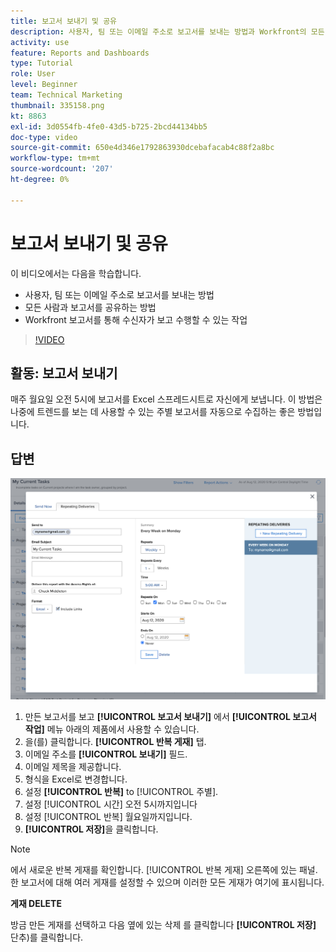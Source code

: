 ```yaml
---
title: 보고서 보내기 및 공유
description: 사용자, 팀 또는 이메일 주소로 보고서를 보내는 방법과 Workfront의 모든 사용자와 보고서를 공유하는 방법을 알아봅니다.
activity: use
feature: Reports and Dashboards
type: Tutorial
role: User
level: Beginner
team: Technical Marketing
thumbnail: 335158.png
kt: 8863
exl-id: 3d0554fb-4fe0-43d5-b725-2bcd44134bb5
doc-type: video
source-git-commit: 650e4d346e1792863930dcebafacab4c88f2a8bc
workflow-type: tm+mt
source-wordcount: '207'
ht-degree: 0%

---
```


# 보고서 보내기 및 공유

이 비디오에서는 다음을 학습합니다.

* 사용자, 팀 또는 이메일 주소로 보고서를 보내는 방법
* 모든 사람과 보고서를 공유하는 방법
* Workfront 보고서를 통해 수신자가 보고 수행할 수 있는 작업

>[!VIDEO](https://video.tv.adobe.com/v/335158/?quality=12&learn=on)

## 활동: 보고서 보내기

매주 월요일 오전 5시에 보고서를 Excel 스프레드시트로 자신에게 보냅니다. 이 방법은 나중에 트렌드를 보는 데 사용할 수 있는 주별 보고서를 자동으로 수집하는 좋은 방법입니다.

## 답변

![반복 보고서 배달을 설정하는 화면의 이미지입니다](assets/send-a-report.png)

1. 만든 보고서를 보고 **[!UICONTROL 보고서 보내기]** 에서 **[!UICONTROL 보고서 작업]** 메뉴 아래의 제품에서 사용할 수 있습니다.
1. 을(를) 클릭합니다. **[!UICONTROL 반복 게재]** 탭.
1. 이메일 주소를 **[!UICONTROL 보내기]** 필드.
1. 이메일 제목을 제공합니다.
1. 형식을 Excel로 변경합니다.
1. 설정 **[!UICONTROL 반복]** to [!UICONTROL 주별].
1. 설정 [!UICONTROL 시간] 오전 5시까지입니다
1. 설정 [!UICONTROL 반복] 월요일까지입니다.
1. **[!UICONTROL 저장]**&#x200B;을 클릭합니다.

>[!NOTE]
>
>에서 새로운 반복 게재를 확인합니다. [!UICONTROL 반복 게재] 오른쪽에 있는 패널. 한 보고서에 대해 여러 게재를 설정할 수 있으며 이러한 모든 게재가 여기에 표시됩니다.

**게재 DELETE**

방금 만든 게재를 선택하고 다음 옆에 있는 삭제 를 클릭합니다 **[!UICONTROL 저장]** 단추)를 클릭합니다.
